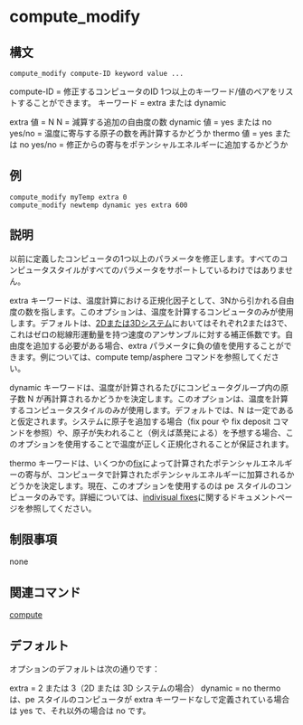 # compute_modify

## 構文
```
compute_modify compute-ID keyword value ...
```
compute-ID = 修正するコンピュータのID
1つ以上のキーワード/値のペアをリストすることができます。
キーワード = extra または dynamic

extra 値 = N
N = 減算する追加の自由度の数
dynamic 値 = yes または no
yes/no = 温度に寄与する原子の数を再計算するかどうか
thermo 値 = yes または no
yes/no = 修正からの寄与をポテンシャルエネルギーに追加するかどうか

## 例
```
compute_modify myTemp extra 0
compute_modify newtemp dynamic yes extra 600
```

## 説明
以前に定義したコンピュータの1つ以上のパラメータを修正します。すべてのコンピュータスタイルがすべてのパラメータをサポートしているわけではありません。

extra キーワードは、温度計算における正規化因子として、3Nから引かれる自由度の数を指します。このオプションは、温度を計算するコンピュータのみが使用します。デフォルトは、[2Dまたは3Dシステム]()においてはそれぞれ2または3で、これはゼロの総線形運動量を持つ速度のアンサンブルに対する補正係数です。自由度を追加する必要がある場合、extra パラメータに負の値を使用することができます。例については、compute temp/asphere コマンドを参照してください。

dynamic キーワードは、温度が計算されるたびにコンピュータグループ内の原子数 N が再計算されるかどうかを決定します。このオプションは、温度を計算するコンピュータスタイルのみが使用します。デフォルトでは、N は一定であると仮定されます。システムに原子を追加する場合（fix pour や fix deposit コマンドを参照）や、原子が失われること（例えば蒸発による）を予想する場合、このオプションを使用することで温度が正しく正規化されることが保証されます。

thermo キーワードは、いくつかの[fix]()によって計算されたポテンシャルエネルギーの寄与が、コンピュータで計算されたポテンシャルエネルギーに加算されるかどうかを決定します。現在、このオプションを使用するのは pe スタイルのコンピュータのみです。詳細については、[indivisual fixes]()に関するドキュメントページを参照してください。

## 制限事項
none

## 関連コマンド
[compute]()

## デフォルト
オプションのデフォルトは次の通りです：

extra = 2 または 3（2D または 3D システムの場合）
dynamic = no
thermo は、pe スタイルのコンピュータが extra キーワードなしで定義されている場合は yes で、それ以外の場合は no です。
